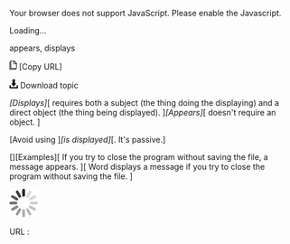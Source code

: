 Your browser does not support JavaScript. Please enable the Javascript.

Loading...

appears, displays

![Copy URL](appears-displays_files/Copy.png) [Copy URL]

![Download](appears-displays_files/Download.png)
Download topic

*[Displays]*[ requires both a subject (the thing doing the displaying) and a direct object (the thing being displayed). ]*[Appears]*[ doesn't require an object. ]

[Avoid using ]*[is displayed]*[. It's passive.]

[][Examples][
If you try to close the program without saving the file, a message appears. ][
Word displays a message if you try to close the program without saving the file. ]

![In progress](appears-displays_files/activity-large.gif)

URL :



